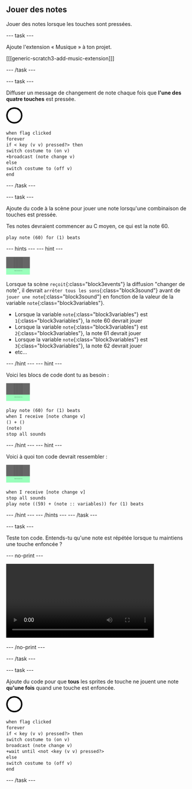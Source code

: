 ## Jouer des notes

Jouer des notes lorsque les touches sont pressées.

\--- task \---

Ajoute l'extension « Musique » à ton projet.

[[[generic-scratch3-add-music-extension]]]

\--- /task \---

\--- task \---

Diffuser un message de changement de note chaque fois que **l'une des quatre touches** est pressée.

![sprite 1](images/1.png)

```blocks3
when flag clicked
forever
if < key (v v) pressed?> then
switch costume to (on v)
+broadcast (note change v)
else
switch costume to (off v)
end
```

\--- /task \---

\--- task \---

Ajoute du code à la scène pour jouer une note lorsqu'une combinaison de touches est pressée.

Tes notes devraient commencer au C moyen, ce qui est la note 60.

```blocks3
play note (60) for (1) beats
```

\--- hints \--- \--- hint \---

![1 sprite](images/stage.png)

Lorsque ta scène `reçoit`{:class="block3events"} la diffusion "changer de note", il devrait `arrêter tous les sons`{:class="block3sound"} avant de `jouer une note`{:class="block3sound"} en fonction de la valeur de la variable `note`{:class="block3variables"}.

+ Lorsque la variable `note`{:class="block3variables"} est `1`{:class="block3variables"}, la note 60 devrait jouer
+ Lorsque la variable `note`{:class="block3variables"} est `2`{:class="block3variables"}, la note 61 devrait jouer
+ Lorsque la variable `note`{:class="block3variables"} est `3`{:class="block3variables"}, la note 62 devrait jouer
+ etc...

\--- /hint \--- \--- hint \---

Voici les blocs de code dont tu as besoin :

![scène](images/stage.png)

```blocks3
play note (60) for (1) beats
when I receive [note change v]
() + ()
(note)
stop all sounds
```

\--- /hint \--- \--- hint \---

Voici à quoi ton code devrait ressembler :

![scène](images/stage.png)

```blocks3
when I receive [note change v]
stop all sounds
play note ((59) + (note :: variables)) for (1) beats
```

\--- /hint \--- \--- /hints \--- \--- /task \---

\--- task \---

Teste ton code. Entends-tu qu'une note est répétée lorsque tu maintiens une touche enfoncée ?

\--- no-print \---

<video width="400" controls>
  <source src="images/play-note-bug.mp4" type="video/mp4">
  Ton navigateur ne supporte pas la vidéo HTML5.
</video>

\--- /no-print \---

\--- /task \---

\--- task \---

Ajoute du code pour que **tous** les sprites de touche ne jouent une note **qu'une fois** quand une touche est enfoncée.

![1 sprite](images/1.png)

```blocks3
when flag clicked
forever
if < key (v v) pressed?> then
switch costume to (on v)
broadcast (note change v)
+wait until <not <key (v v) pressed?>
else
switch costume to (off v)
end
```

\--- /task \---